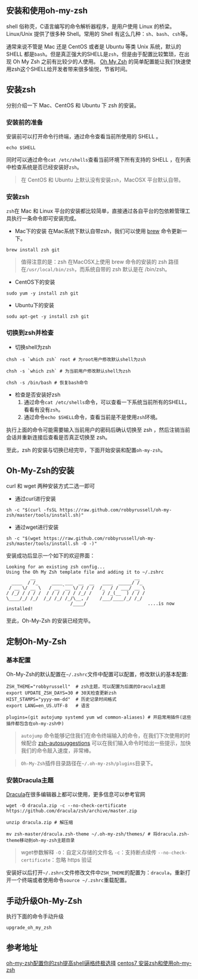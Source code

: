 ## 安装和使用oh-my-zsh

shell 俗称壳，C语言编写的命令解析器程序，是用户使用 Linux 的桥梁。Linux/Unix 提供了很多种 Shell。常用的 Shell 有这么几种：`sh`、`bash`、`csh`等。

通常来说不管是 Mac 还是 CentOS 或者是 Ubuntu 等类 Unix 系统，默认的 SHELL 都是`bash`。但是真正强大的SHELL是`zsh`，但是由于配置比较繁琐，在出现 Oh My Zsh 之前有比较少的人使用。
[Oh My Zsh](http://ohmyz.sh/) 的简单配置能让我们快速使用zsh这个SHELL给开发者带来很多愉悦，节省时间。

## 安装zsh

分别介绍一下 Mac、CentOS 和 Ubuntu 下 zsh 的安装。

### 安装前的准备

安装前可以打开命令行终端，通过命令查看当前所使用的 SHELL 。

```
echo $SHELL
```

同时可以通过命令`cat /etc/shells`查看当前环境下所有支持的 SHELL ，在列表中检查系统是否已经安装好`zsh`。

> 在 CentOS 和 Ubuntu 上默认没有安装`zsh`，MacOSX 平台默认自带。

### 安装zsh

`zsh`在 Mac 和 Linux 平台的安装都比较简单，直接通过各自平台的包依赖管理工具执行一条命令即可安装完成。

- Mac下的安装
  在Mac系统下默认自带zsh，我们可以使用 [brew](https://brew.sh/index_zh-cn) 命令更新一下。

```
brew install zsh git
```

> 值得注意的是：zsh 在MacOSX上使用 brew 命令的安装的 zsh 路径在`/usr/local/bin/zsh`，而系统自带的 zsh 默认是在 /bin/zsh。

- CentOS下的安装

```
sudo yum -y install zsh git
```

- Ubuntu下的安装

```
sodu apt-get -y install zsh git
```

### 切换到zsh并检查

- 切换shell为zsh

```
chsh -s `which zsh` root # 为root用户修改默认shell为zsh

chsh -s `which zsh` # 为当前用户修改默认shell为zsh

chsh -s /bin/bash # 恢复bash命令
```

- 检查是否安装好zsh
  1. 通过命令`cat /etc/shells`命令，可以查看一下系统当前所有的SHELL，看看有没有`zsh`。
  2. 通过命令`echo $SHELL`命令，查看当前是不是使用`zsh`环境。 

执行上面的命令可能需要输入当前用户的密码后确认切换至 zsh ，然后注销当前会话并重新连接后查看是否真正切换至 zsh。

至此，zsh 的安装与切换已经完毕，下面开始安装和配置`oh-my-zsh`。

## Oh-My-Zsh的安装

curl 和 wget 两种安装方式二选一即可

- 通过curl进行安装

```
sh -c "$(curl -fsSL https://raw.github.com/robbyrussell/oh-my-zsh/master/tools/install.sh)"
```

- 通过wget进行安装

```
sh -c "$(wget https://raw.github.com/robbyrussell/oh-my-zsh/master/tools/install.sh -O -)"
```

安装成功后显示一个如下的欢迎界面：

```
Looking for an existing zsh config...
Using the Oh My Zsh template file and adding it to ~/.zshrc
         __                                     __
  ____  / /_     ____ ___  __  __   ____  _____/ /_
 / __ \/ __ \   / __ `__ \/ / / /  /_  / / ___/ __ \
/ /_/ / / / /  / / / / / / /_/ /    / /_(__  ) / / /
\____/_/ /_/  /_/ /_/ /_/\__, /    /___/____/_/ /_/
                        /____/                       ....is now installed!
```

至此，Oh-My-Zsh 的安装已经完毕。

## 定制Oh-My-Zsh

### 基本配置

Oh-My-Zsh的默认配置在`~/.zshrc`文件中配置可以配置，修改默认的基本配置:

```
ZSH_THEME="robbyrussell"  # zsh主题，可以配置为后面的Dracula主题
export UPDATE_ZSH_DAYS=30 # 30天检查更新zsh
HIST_STAMPS="yyyy-mm-dd"  # 历史记录时间格式
export LANG=en_US.UTF-8   # 语言

plugins=(git autojump systemd yum wd common-aliases) # 开启常用插件(这些插件都包含在oh-my-zsh中)
```

> `autojump` 命令能够记住我们在命令终端输入的命令，在我们下次使用的时候配合 [zsh-autosuggestions](https://github.com/zsh-users/zsh-autosuggestions)  可以在我们输入命令时给出一些提示，加快我们的命令敲入速度，非常棒。

> `Oh-My-Zsh`插件目录路径在`~/.oh-my-zsh/plugins`目录下。


### 安装Dracula主题

[Dracula](https://draculatheme.com/)在很多编辑器上都可以使用，更多信息可以参考官网

```
wget -O dracula.zip -c --no-check-certificate https://github.com/dracula/zsh/archive/master.zip

unzip dracula.zip # 解压缩

mv zsh-master/dracula.zsh-theme ~/.oh-my-zsh/themes/ # 将dracula.zsh-theme移动到oh-my-zsh主题目录
```

> wget参数解释
> `-O`：自定义存储的文件名
> `-c`：支持断点续传
> `--no-check-certificate`：忽略 https 验证

安装好以后打开`~/.zshrc`文件修改文件中`ZSH_THEME`的配置为：`dracula`，重新打开一个终端或者使用命令`source ~/.zshrc`重载配置。

## 手动升级Oh-My-Zsh

执行下面的命令手动升级

```
upgrade_oh_my_zsh
```

## 参考地址

[oh-my-zsh配置你的zsh提高shell逼格终极选择](http://yijiebuyi.com/blog/b9b5e1ebb719f22475c38c4819ab8151.html)
[centos7 安装zsh和使用oh-my-zsh](http://ju.outofmemory.cn/entry/273093)
